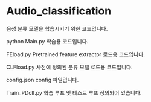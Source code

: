 # Audio_classification
음성 분류 모델을 학습시키기 위한 코드입니다.


python Main.py
학습용 코드입니다.

FEload.py
Pretrained feature extractor 로드용 코드입니다.

CLFload.py
사전에 정의된 분류 모델 로드용 코드입니다.

config.json
config 파일입니다.

Train_PDclf.py
학습 루프 및 테스트 루프 정의되어 있습니다.
